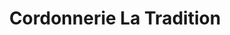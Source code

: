 ---
title: "Cordonnerie La Tradition"
url: /saint-germain-en-laye/cordonnerie-la-tradition/
shop: matériel informatique
---
